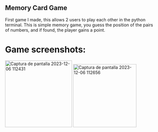 ## Memory Card Game
First game I made, this allows 2 users to play each other in the python terminal. This is simple memory game, you guess the position of the pairs of numbers, and if found, the player gains a point.

# Game screenshots:
<img width="220" alt="Captura de pantalla 2023-12-06 112431" src="https://github.com/fermofou/Python/assets/122712372/5e5a93a3-68eb-45cb-a1d8-0d1403fde56b">

<img width="208" alt="Captura de pantalla 2023-12-06 112656" src="https://github.com/fermofou/Python/assets/122712372/5c479b6e-e3d9-4e29-8992-72edb6c65bf3">

